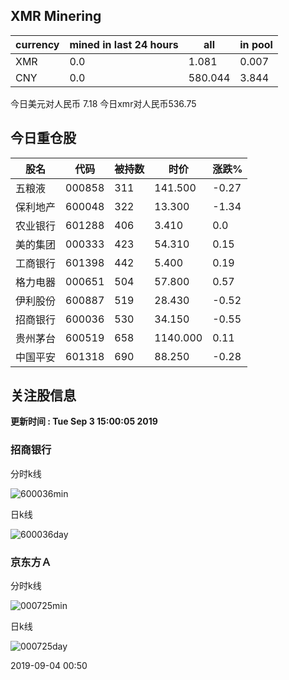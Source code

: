 ## XMR Minering

|currency|mined in last 24 hours|all|in pool|
|---|---|---|---|
|XMR|0.0|1.081|0.007|
|CNY|0.0|580.044|3.844|

今日美元对人民币 7.18	今日xmr对人民币536.75


## 今日重仓股 

|股名|代码|被持数|时价|涨跌%|
|---|---|---|---|---|
|五粮液|000858|311|141.500|-0.27|
|保利地产|600048|322|13.300|-1.34|
|农业银行|601288|406|3.410|0.0|
|美的集团|000333|423|54.310|0.15|
|工商银行|601398|442|5.400|0.19|
|格力电器|000651|504|57.800|0.57|
|伊利股份|600887|519|28.430|-0.52|
|招商银行|600036|530|34.150|-0.55|
|贵州茅台|600519|658|1140.000|0.11|
|中国平安|601318|690|88.250|-0.28|

## 关注股信息
**更新时间 : Tue Sep  3 15:00:05 2019**
### 招商银行 
分时k线

![600036min](http://image.sinajs.cn/newchart/min/n/sh600036.gif)

日k线

![600036day](http://image.sinajs.cn/newchart/daily/n/sh600036.gif)

### 京东方Ａ 
分时k线

![000725min](http://image.sinajs.cn/newchart/min/n/sz000725.gif)

日k线

![000725day](http://image.sinajs.cn/newchart/daily/n/sz000725.gif)

2019-09-04 00:50